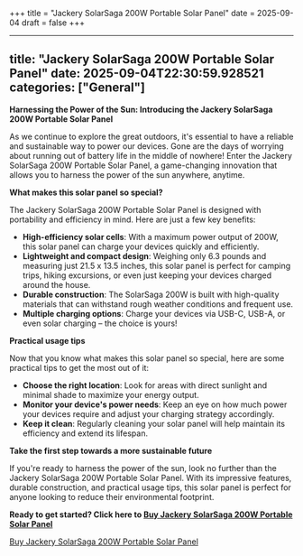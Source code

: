 +++
title = "Jackery SolarSaga 200W Portable Solar Panel"
date = 2025-09-04
draft = false
+++

---
title: "Jackery SolarSaga 200W Portable Solar Panel"
date: 2025-09-04T22:30:59.928521
categories: ["General"]
---
**Harnessing the Power of the Sun: Introducing the Jackery SolarSaga 200W Portable Solar Panel**

As we continue to explore the great outdoors, it's essential to have a reliable and sustainable way to power our devices. Gone are the days of worrying about running out of battery life in the middle of nowhere! Enter the Jackery SolarSaga 200W Portable Solar Panel, a game-changing innovation that allows you to harness the power of the sun anywhere, anytime.

**What makes this solar panel so special?**

The Jackery SolarSaga 200W Portable Solar Panel is designed with portability and efficiency in mind. Here are just a few key benefits:

* **High-efficiency solar cells**: With a maximum power output of 200W, this solar panel can charge your devices quickly and efficiently.
* **Lightweight and compact design**: Weighing only 6.3 pounds and measuring just 21.5 x 13.5 inches, this solar panel is perfect for camping trips, hiking excursions, or even just keeping your devices charged around the house.
* **Durable construction**: The SolarSaga 200W is built with high-quality materials that can withstand rough weather conditions and frequent use.
* **Multiple charging options**: Charge your devices via USB-C, USB-A, or even solar charging – the choice is yours!

**Practical usage tips**

Now that you know what makes this solar panel so special, here are some practical tips to get the most out of it:

* **Choose the right location**: Look for areas with direct sunlight and minimal shade to maximize your energy output.
* **Monitor your device's power needs**: Keep an eye on how much power your devices require and adjust your charging strategy accordingly.
* **Keep it clean**: Regularly cleaning your solar panel will help maintain its efficiency and extend its lifespan.

**Take the first step towards a more sustainable future**

If you're ready to harness the power of the sun, look no further than the Jackery SolarSaga 200W Portable Solar Panel. With its impressive features, durable construction, and practical usage tips, this solar panel is perfect for anyone looking to reduce their environmental footprint.

**Ready to get started? Click here to [Buy Jackery SolarSaga 200W Portable Solar Panel](https://www.amazon.com/dp/B0D5CCY5Y2)**

[Buy Jackery SolarSaga 200W Portable Solar Panel](https://www.amazon.com/dp/B0D5CCY5Y2)
